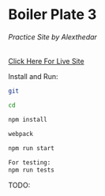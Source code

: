# Boiler Plate 3

###### Practice Site by Alexthedar

[Click Here For Live Site]()

> 

Install and Run:


``` bash
git

cd

npm install

webpack

npm run start

For testing:
npm run tests

```

TODO:

